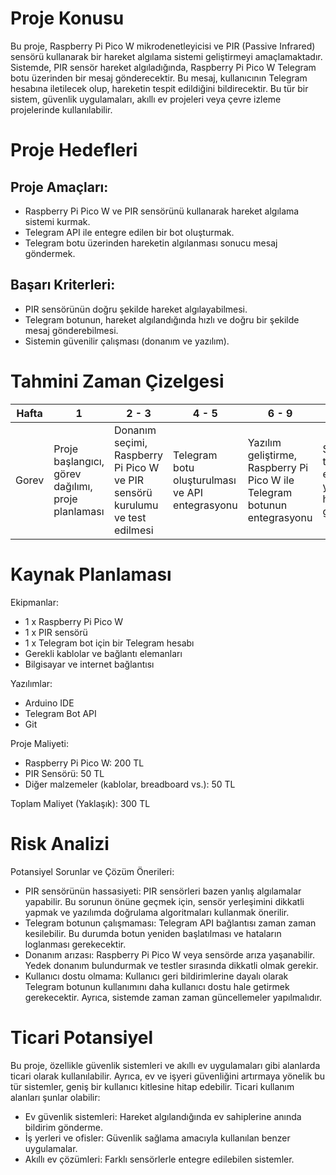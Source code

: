 # Proje Konusu

Bu proje, Raspberry Pi Pico W mikrodenetleyicisi ve PIR (Passive Infrared) sensörü kullanarak bir hareket algılama sistemi geliştirmeyi amaçlamaktadır. Sistemde, PIR sensör hareket algıladığında, Raspberry Pi Pico W Telegram botu üzerinden bir mesaj gönderecektir. Bu mesaj, kullanıcının Telegram hesabına iletilecek olup, hareketin tespit edildiğini bildirecektir. Bu tür bir sistem, güvenlik uygulamaları, akıllı ev projeleri veya çevre izleme projelerinde kullanılabilir.

# Proje Hedefleri

## Proje Amaçları:

  - Raspberry Pi Pico W ve PIR sensörünü kullanarak hareket algılama sistemi kurmak.
  - Telegram API ile entegre edilen bir bot oluşturmak.
  - Telegram botu üzerinden hareketin algılanması sonucu mesaj göndermek.

## Başarı Kriterleri:

  - PIR sensörünün doğru şekilde hareket algılayabilmesi.
  - Telegram botunun, hareket algılandığında hızlı ve doğru bir şekilde mesaj gönderebilmesi.
  - Sistemin güvenilir çalışması (donanım ve yazılım).

# Tahmini Zaman Çizelgesi

Hafta | 1 | 2 - 3 | 4 - 5 | 6 - 9 | 10 - 11 | 12 | 13 | 14 
--- | --- | --- |--- |--- |--- |--- |--- |---
Gorev | Proje başlangıcı, görev dağılımı, proje planlaması | Donanım seçimi, Raspberry Pi Pico W ve PIR sensörü kurulumu ve test edilmesi | Telegram botu oluşturulması ve API entegrasyonu | Yazılım geliştirme, Raspberry Pi Pico W ile Telegram botunun entegrasyonu | Sistemin test edilmesi, yazılım hatalarının giderilmesi | Test ve final kontrolü | Belgelerin hazırlanması, raporlama | Son inceleme, teslimat ve kapanış 

# Kaynak Planlaması

Ekipmanlar:
  - 1 x Raspberry Pi Pico W
  - 1 x PIR sensörü
  - 1 x Telegram bot için bir Telegram hesabı
  - Gerekli kablolar ve bağlantı elemanları
  - Bilgisayar ve internet bağlantısı

Yazılımlar:
  - Arduino IDE
  - Telegram Bot API
  - Git

Proje Maliyeti:
  - Raspberry Pi Pico W: 200 TL
  - PIR Sensörü: 50 TL
  - Diğer malzemeler (kablolar, breadboard vs.): 50 TL

Toplam Maliyet (Yaklaşık): 300 TL


# Risk Analizi

Potansiyel Sorunlar ve Çözüm Önerileri:

  - PIR sensörünün hassasiyeti: PIR sensörleri bazen yanlış algılamalar yapabilir. Bu sorunun önüne geçmek için, sensör yerleşimini dikkatli yapmak ve yazılımda doğrulama algoritmaları kullanmak önerilir.
  - Telegram botunun çalışmaması: Telegram API bağlantısı zaman zaman kesilebilir. Bu durumda botun yeniden başlatılması ve hataların loglanması gerekecektir.
  - Donanım arızası: Raspberry Pi Pico W veya sensörde arıza yaşanabilir. Yedek donanım bulundurmak ve testler sırasında dikkatli olmak gerekir.
  - Kullanıcı dostu olmama: Kullanıcı geri bildirimlerine dayalı olarak Telegram botunun kullanımını daha kullanıcı dostu hale getirmek gerekecektir. Ayrıca, sistemde zaman zaman güncellemeler yapılmalıdır.

# Ticari Potansiyel

Bu proje, özellikle güvenlik sistemleri ve akıllı ev uygulamaları gibi alanlarda ticari olarak kullanılabilir. Ayrıca, ev ve işyeri güvenliğini artırmaya yönelik bu tür sistemler, geniş bir kullanıcı kitlesine hitap edebilir. Ticari kullanım alanları şunlar olabilir:

  - Ev güvenlik sistemleri: Hareket algılandığında ev sahiplerine anında bildirim gönderme.
  - İş yerleri ve ofisler: Güvenlik sağlama amacıyla kullanılan benzer uygulamalar.
  - Akıllı ev çözümleri: Farklı sensörlerle entegre edilebilen sistemler.
